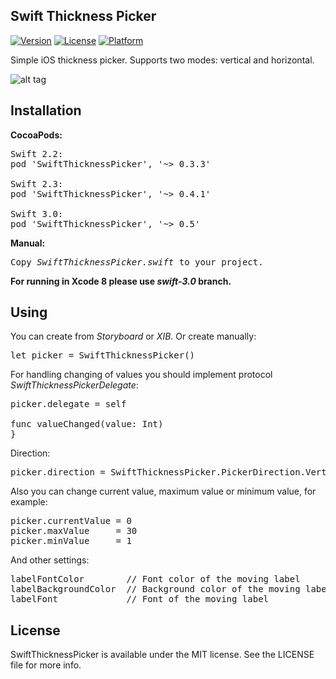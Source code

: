 ## Swift Thickness Picker

[![Version](https://img.shields.io/cocoapods/v/SwiftThicknessPicker.svg?style=flat)](http://cocoadocs.org/docsets/SwiftThicknessPicker)
[![License](https://img.shields.io/cocoapods/l/SwiftThicknessPicker.svg?style=flat)](http://cocoadocs.org/docsets/SwiftThicknessPicker)
[![Platform](https://img.shields.io/cocoapods/p/SwiftThicknessPicker.svg?style=flat)](http://cocoadocs.org/docsets/SwiftThicknessPicker)

Simple iOS thickness picker. Supports two modes: vertical and horizontal. 

![alt tag](https://raw.github.com/maximbilan/SwiftThicknessPicker/master/img/img1.png)

## Installation

<b>CocoaPods:</b>
<pre>
Swift 2.2:
pod 'SwiftThicknessPicker', '~> 0.3.3'

Swift 2.3:
pod 'SwiftThicknessPicker', '~> 0.4.1'

Swift 3.0:
pod 'SwiftThicknessPicker', '~> 0.5'
</pre>

<b>Manual:</b>
<pre>
Copy <i>SwiftThicknessPicker.swift</i> to your project.
</pre>

<b>For running in Xcode 8 please use <i>swift-3.0</i> branch.</b>

## Using

You can create from <i>Storyboard</i> or <i>XIB</i>. Or create manually:
<pre>
let picker = SwiftThicknessPicker()
</pre>
For handling changing of values you should implement protocol <i>SwiftThicknessPickerDelegate</i>:
<pre>
picker.delegate = self

func valueChanged(value: Int)
}
</pre>

Direction:
<pre>
picker.direction = SwiftThicknessPicker.PickerDirection.Vertical // Vertical, Horizontal
</pre>

Also you can change current value, maximum value or minimum value, for example:
<pre>
picker.currentValue = 0
picker.maxValue     = 30
picker.minValue     = 1
</pre>
And other settings:
<pre>
labelFontColor        // Font color of the moving label
labelBackgroundColor  // Background color of the moving label
labelFont             // Font of the moving label
</pre>

## License

SwiftThicknessPicker is available under the MIT license. See the LICENSE file for more info.
